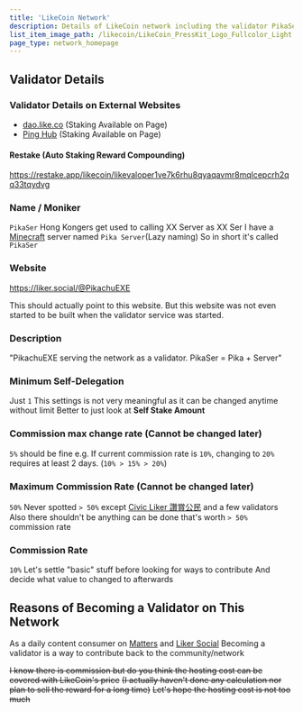 ```yaml
---
title: 'LikeCoin Network'
description: Details of LikeCoin network including the validator PikaSer
list_item_image_path: /likecoin/LikeCoin_PressKit_Logo_Fullcolor_Light.svg
page_type: network_homepage
---
```


<ContentImg src="/likecoin/1696.png" width=1500 height=500 placeholder="300,100"></ContentImg>

## Validator Details

### Validator Details on External Websites
- [dao.like.co](https://dao.like.co/validators/likevaloper1ve7k6rhu8qyaqavmr8mqlcepcrh2qq33tqydvg) (Staking Available on Page)
- [Ping Hub](https://ping.pub/likecoin/staking/likevaloper1ve7k6rhu8qyaqavmr8mqlcepcrh2qq33tqydvg) (Staking Available on Page)

#### Restake (Auto Staking Reward Compounding)
https://restake.app/likecoin/likevaloper1ve7k6rhu8qyaqavmr8mqlcepcrh2qq33tqydvg

### Name / Moniker
`PikaSer`
Hong Kongers get used to calling XX Server as XX Ser
I have a [Minecraft](https://www.minecraft.net) server named `Pika Server`(Lazy naming)
So in short it's called `PikaSer`

### Website
https://liker.social/@PikachuEXE

This should actually point to this website. But this website was not even started to be built when the validator service was started.

### Description
"PikachuEXE serving the network as a validator. PikaSer = Pika + Server"

### Minimum Self-Delegation
Just `1`
This settings is not very meaningful as it can be changed anytime without limit
Better to just look at **Self Stake Amount**

### Commission max change rate (Cannot be changed later)
`5%` should be fine
e.g. If current commission rate is `10%`, changing to `20%` requires at least 2 days. (`10% > 15% > 20%`)

### Maximum Commission Rate (Cannot be changed later)
`50%`
Never spotted `> 50%` except [Civic Liker 讚賞公民](https://bigdipper.live/likecoin/validators/likevaloper1jxpfche2386a6m0kvfpj6xq9zlrjtuqwz2rnug) and a few validators
Also there shouldn't be anything can be done that's worth `> 50%` commission rate

### Commission Rate
`10%`
Let's settle "basic" stuff before looking for ways to contribute
And decide what value to changed to afterwards


## Reasons of Becoming a Validator on This Network

As a daily content consumer on [Matters](https://matters.news) and [Liker Social](https://liker.social/)
Becoming a validator is a way to contribute back to the community/network

~~I know there is commission but do you think the hosting cost can be covered with LikeCoin's price~~
~~(I actually haven't done any calculation nor plan to sell the reward for a long time)~~
~~Let's hope the hosting cost is not too much~~
